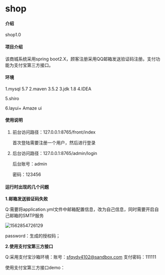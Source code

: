 # shop

#### 介绍
shop1.0

#### 项目介绍
该商城系统采用spring boot2.X，顾客注册采用QQ邮箱发送验证码注册。支付功能为支付宝第三方接口。

#### 环境
1.mysql 5.7
2.maven 3.5.2
3.jdk 1.8
4.IDEA

5.shiro

6.layui+ Amaze ui


#### 使用说明

1. 前台访问路径：127.0.0.1:8765/front/index

   首次登陆需要注册一个用户，然后进行登录

2. 后台访问路径：127.0.0.1:8765/admin/login

   后台账号：admin

   密码：123456

#### 运行时出现的几个问题

**1.邮箱发送验证码失败**

Q:需要将application.yml文件中邮箱配置信息，改为自己信息，同时需要开启自己邮箱的SMTP服务  

![1562854726129](C:\Users\为天下溪\AppData\Local\Temp\1562854726129.png)

password：生成的授权码；

**2.使用支付宝第三方接口**

Q:采用支付宝沙箱环境：账号：sfqydv4102@sandbox.com   支付密码：111111

使用支付宝第三方接口demo：


